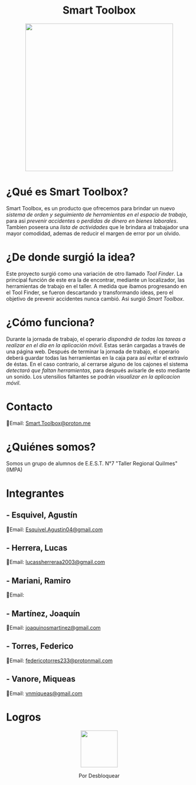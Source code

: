 <div align="center">

# Smart Toolbox

<img src="https://user-images.githubusercontent.com/80338247/173062549-fb855482-8430-4bcf-8163-740a89915549.png" height="400" width="400" />

</div>

# ¿Qué es Smart Toolbox?

Smart Toolbox, es un producto que ofrecemos para brindar un nuevo _sistema de orden y seguimiento de herramientas en el espacio de trabajo_, para asi _prevenir accidentes_ o _perdidas de dinero en bienes laborales_. Tambien poseera una _lista de actividades_ que le brindara al trabajador una mayor comodidad, ademas de reducir el margen de error por un olvido.

# ¿De donde surgió la idea?

Este proyecto surgió como una variación de otro llamado _Tool Finder_. La principal función de este era la de encontrar, mediante un localizador, las herramientas de trabajo en el taller. A medida que ibamos progresando en el Tool Finder, se fueron descartando y transformando ideas, pero el objetivo de prevenir accidentes nunca cambió. Asi surgió _Smart Toolbox_.

# ¿Cómo funciona?

Durante la jornada de trabajo, el operario _dispondrá de todas las tareas a realizar en el día en la aplicación móvil_. Estas serán cargadas a través de una página web.
Después de terminar la jornada de trabajo, el operario deberá guardar todas las herramientas en la caja para así evitar el extravío de éstas. En el caso contrario, al cerrarse alguno de los cajones el sistema _detectará que faltan herramientas_, para después avisarle de esto mediante un sonido. Los utensilios faltantes se podrán _visualizar en la aplicacion móvil_.

# Contacto

📧Email: Smart.Toolbox@proton.me


# ¿Quiénes somos?

Somos un grupo de alumnos de E.E.S.T. N°7 "Taller Regional Quilmes" (IMPA)

# Integrantes

## - Esquivel, Agustín
📧Email: Esquivel.Agustin04@gmail.com
## - Herrera, Lucas
📧Email: lucassherreraa2003@gmail.com
## - Mariani, Ramiro
📧Email:
## - Martínez, Joaquín
📧Email: joaquinosmartinez@gmail.com
## - Torres, Federico
📧Email: federicotorres233@protonmail.com
## - Vanore, Miqueas 
📧Email: vnmiqueas@gmail.com

# Logros

<div align="center">

<img src="https://user-images.githubusercontent.com/80325042/173058773-10536f29-a62f-47c6-b096-5031df86fdc2.png" width="100"/>

Por Desbloquear

</div>
